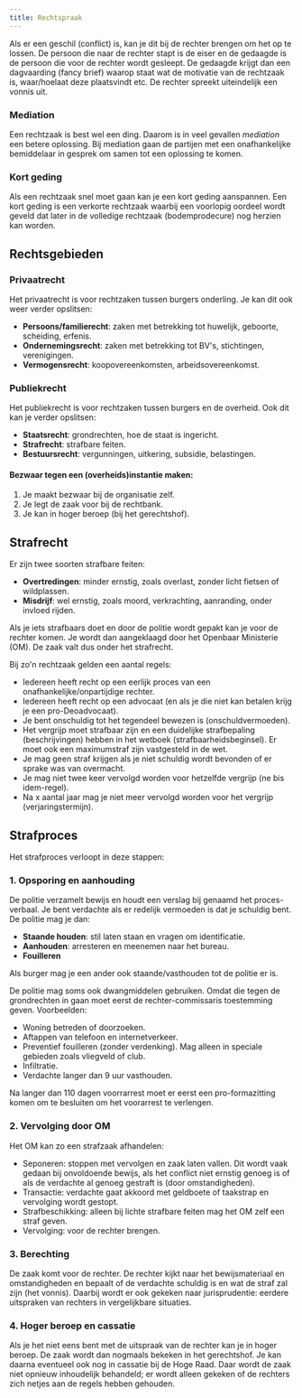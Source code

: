 ```yaml
---
title: Rechtspraak
---
```


Als er een geschil (conflict) is, kan je dit bij de rechter brengen om het op te lossen. De persoon die naar de rechter stapt is de eiser en de gedaagde is de persoon die voor de rechter wordt gesleept. De gedaagde krijgt dan een dagvaarding (fancy brief) waarop staat wat de motivatie van de rechtzaak is, waar/hoelaat deze plaatsvindt etc. De rechter spreekt uiteindelijk een vonnis uit.

### Mediation

Een rechtzaak is best wel een ding. Daarom is in veel gevallen *mediation* een betere oplossing. Bij mediation gaan de partijen met een onafhankelijke bemiddelaar in gesprek om samen tot een oplossing te komen.

### Kort geding

Als een rechtzaak snel moet gaan kan je een kort geding aanspannen. Een kort geding is een verkorte rechtzaak waarbij een voorlopig oordeel wordt geveld dat later in de volledige rechtzaak (bodemprodecure) nog herzien kan worden.

## Rechtsgebieden

### Privaatrecht

Het privaatrecht is voor rechtzaken tussen burgers onderling. Je kan dit ook weer verder opslitsen:

- **Persoons/familierecht**: zaken met betrekking tot huwelijk, geboorte, scheiding, erfenis.
- **Ondernemingsrecht**: zaken met betrekking tot BV's, stichtingen, verenigingen.
- **Vermogensrecht**: koopovereenkomsten, arbeidsovereenkomst.

### Publiekrecht

Het publiekrecht is voor rechtzaken tussen burgers en de overheid. Ook dit kan je verder opslitsen:

- **Staatsrecht**: grondrechten, hoe de staat is ingericht.
- **Strafrecht**: strafbare feiten.
- **Bestuursrecht**: vergunningen, uitkering, subsidie, belastingen.

#### Bezwaar tegen een (overheids)instantie maken:

1. Je maakt bezwaar bij de organisatie zelf.
2. Je legt de zaak voor bij de rechtbank.
3. Je kan in hoger beroep (bij het gerechtshof).

## Strafrecht

Er zijn twee soorten strafbare feiten:

- **Overtredingen**: minder ernstig, zoals overlast, zonder licht fietsen of wildplassen.
- **Misdrijf**: wel ernstig, zoals moord, verkrachting, aanranding, onder invloed rijden.

Als je iets strafbaars doet en door de politie wordt gepakt kan je voor de rechter komen. Je wordt dan aangeklaagd door het Openbaar Ministerie (OM). De zaak valt dus onder het strafrecht.

Bij zo'n rechtzaak gelden een aantal regels: 

- Iedereen heeft recht op een eerlijk proces van een onafhankelijke/onpartijdige rechter.
- Iedereen heeft recht op een advocaat (en als je die niet kan betalen krijg je een pro-Deoadvocaat).
- Je bent onschuldig tot het tegendeel bewezen is (onschuldvermoeden). 
- Het vergrijp moet strafbaar zijn en een duidelijke strafbepaling (beschrijvingen) hebben in het wetboek (strafbaarheidsbeginsel). Er moet ook een maximumstraf zijn vastgesteld in de wet.
- Je mag geen straf krijgen als je niet schuldig wordt bevonden of er sprake was van overmacht.
- Je mag niet twee keer vervolgd worden voor hetzelfde vergrijp (ne bis idem-regel).
- Na x aantal jaar mag je niet meer vervolgd worden voor het vergrijp (verjaringstermijn).

## Strafproces

Het strafproces verloopt in deze stappen:

### 1. Opsporing en aanhouding

De politie verzamelt bewijs en houdt een verslag bij genaamd het proces-verbaal.
Je bent verdachte als er redelijk vermoeden is dat je schuldig bent. De politie mag je dan:

- **Staande houden**: stil laten staan en vragen om identificatie.
- **Aanhouden**: arresteren en meenemen naar het bureau.
- **Fouilleren**

Als burger mag je een ander ook staande/vasthouden tot de politie er is.

De politie mag soms ook dwangmiddelen gebruiken. Omdat die tegen de grondrechten in gaan moet eerst de rechter-commissaris toestemming geven. Voorbeelden:

- Woning betreden of doorzoeken.
- Aftappen van telefoon en internetverkeer.
- Preventief fouilleren (zonder verdenking). Mag alleen in speciale gebieden zoals vliegveld of club.
- Infiltratie.
- Verdachte langer dan 9 uur vasthouden.

Na langer dan 110 dagen voorrarrest moet er eerst een pro-formazitting komen om te besluiten om het voorarrest te verlengen.

### 2. Vervolging door OM

Het OM kan zo een strafzaak afhandelen:

- Seponeren: stoppen met vervolgen en zaak laten vallen. Dit wordt vaak gedaan bij onvoldoende bewijs, als het conflict niet ernstig genoeg is of als de verdachte al genoeg gestraft is (door omstandigheden).
- Transactie: verdachte gaat akkoord met geldboete of taakstrap en vervolging wordt gestopt.
- Strafbeschikking: alleen bij lichte strafbare feiten mag het OM zelf een straf geven.
- Vervolging: voor de rechter brengen.

### 3. Berechting

De zaak komt voor de rechter. De rechter kijkt naar het bewijsmateriaal en omstandigheden en bepaalt of de verdachte schuldig is en wat de straf zal zijn (het vonnis). Daarbij wordt er ook gekeken naar jurisprudentie: eerdere uitspraken van rechters in vergelijkbare situaties.

### 4. Hoger beroep en cassatie

Als je het niet eens bent met de uitspraak van de rechter kan je in hoger beroep. De zaak wordt dan nogmaals bekeken in het gerechtshof. Je kan daarna eventueel ook nog in cassatie bij de Hoge Raad. Daar wordt de zaak niet opnieuw inhoudelijk behandeld; er wordt alleen gekeken of de rechters zich netjes aan de regels hebben gehouden.

